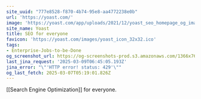 ```yaml
---
site_uuid: "777e8528-f870-4b74-95e8-aa4772238e0b"
url: 'https://yoast.com/'
image: 'https://yoast.com/app/uploads/2021/12/yoast_seo_homepage_og_image.png'
site_name: Yoast
title: SEO for everyone
favicon: 'https://yoast.com/images/yoast_icon_32x32.ico'
tags:
- Enterprise-Jobs-to-be-Done
og_screenshot_url: https://og-screenshots-prod.s3.amazonaws.com/1366x768/80/false/4993284b7c1624006ee57ddf29fd2a041798b461ca5a91e846aba11cc466490a.jpeg
last_jina_request: '2025-03-09T06:45:05.193Z'
jina_error: "\"'HTTP error! status: 429'\""
og_last_fetch: 2025-03-07T05:19:01.826Z
---
```

[[Search Engine Optimization]] for everyone.  

